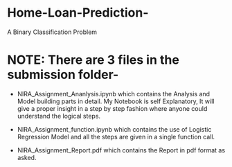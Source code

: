 # Home-Loan-Prediction-
A Binary Classification Problem

# NOTE: There are 3 files in the submission folder-

- NIRA_Assignment_Ananlysis.ipynb which contains the Analysis and Model building parts in detail. My Notebook is self    Explanatory, It will give a proper insight in a step by step fashion where anyone could understand the logical steps.

- NIRA_Assignment_function.ipynb which contains the use of Logistic Regression Model and all the steps are given in a single function call.

- NIRA_Assignment_Report.pdf which contains the Report in pdf format as asked.
